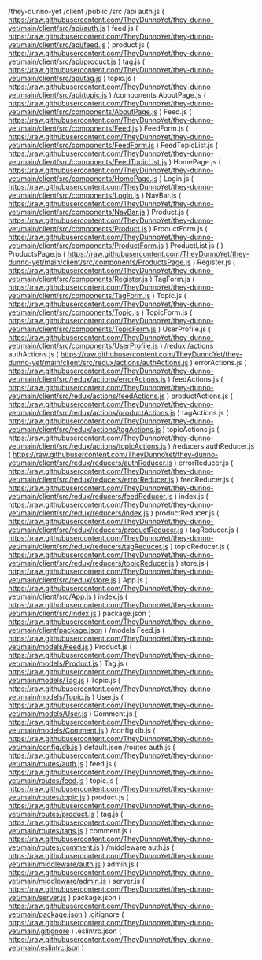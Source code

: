 /they-dunno-yet
    /client
        /public
        /src
            /api
                auth.js ( https://raw.githubusercontent.com/TheyDunnoYet/they-dunno-yet/main/client/src/api/auth.js )
                feed.js ( https://raw.githubusercontent.com/TheyDunnoYet/they-dunno-yet/main/client/src/api/feed.js )
                product.js ( https://raw.githubusercontent.com/TheyDunnoYet/they-dunno-yet/main/client/src/api/product.js )
                tag.js ( https://raw.githubusercontent.com/TheyDunnoYet/they-dunno-yet/main/client/src/api/tag.js )
                topic.js ( https://raw.githubusercontent.com/TheyDunnoYet/they-dunno-yet/main/client/src/api/topic.js )
            /components
                AboutPage.js ( https://raw.githubusercontent.com/TheyDunnoYet/they-dunno-yet/main/client/src/components/AboutPage.js )
                Feed.js ( https://raw.githubusercontent.com/TheyDunnoYet/they-dunno-yet/main/client/src/components/Feed.js )
                FeedForm.js ( https://raw.githubusercontent.com/TheyDunnoYet/they-dunno-yet/main/client/src/components/FeedForm.js )
                FeedTopicList.js ( https://raw.githubusercontent.com/TheyDunnoYet/they-dunno-yet/main/client/src/components/FeedTopicList.js )
                HomePage.js ( https://raw.githubusercontent.com/TheyDunnoYet/they-dunno-yet/main/client/src/components/HomePage.js )
                Login.js ( https://raw.githubusercontent.com/TheyDunnoYet/they-dunno-yet/main/client/src/components/Login.js )
                NavBar.js ( https://raw.githubusercontent.com/TheyDunnoYet/they-dunno-yet/main/client/src/components/NavBar.js )
                Product.js ( https://raw.githubusercontent.com/TheyDunnoYet/they-dunno-yet/main/client/src/components/Product.js )
                ProductForm.js ( https://raw.githubusercontent.com/TheyDunnoYet/they-dunno-yet/main/client/src/components/ProductForm.js )
                ProductList.js (  )
                ProductsPage.js ( https://raw.githubusercontent.com/TheyDunnoYet/they-dunno-yet/main/client/src/components/ProductsPage.js )
                Register.js ( https://raw.githubusercontent.com/TheyDunnoYet/they-dunno-yet/main/client/src/components/Register.js )
                TagForm.js ( https://raw.githubusercontent.com/TheyDunnoYet/they-dunno-yet/main/client/src/components/TagForm.js )
                Topic.js ( https://raw.githubusercontent.com/TheyDunnoYet/they-dunno-yet/main/client/src/components/Topic.js )
                TopicForm.js ( https://raw.githubusercontent.com/TheyDunnoYet/they-dunno-yet/main/client/src/components/TopicForm.js )
                UserProfile.js ( https://raw.githubusercontent.com/TheyDunnoYet/they-dunno-yet/main/client/src/components/UserProfile.js )
            /redux
                /actions
                    authActions.js ( https://raw.githubusercontent.com/TheyDunnoYet/they-dunno-yet/main/client/src/redux/actions/authActions.js )
                    errorActions.js ( https://raw.githubusercontent.com/TheyDunnoYet/they-dunno-yet/main/client/src/redux/actions/errorActions.js )
                    feedActions.js ( https://raw.githubusercontent.com/TheyDunnoYet/they-dunno-yet/main/client/src/redux/actions/feedActions.js )
                    productActions.js ( https://raw.githubusercontent.com/TheyDunnoYet/they-dunno-yet/main/client/src/redux/actions/productActions.js )
                    tagActions.js ( https://raw.githubusercontent.com/TheyDunnoYet/they-dunno-yet/main/client/src/redux/actions/tagActions.js )
                    topicActions.js ( https://raw.githubusercontent.com/TheyDunnoYet/they-dunno-yet/main/client/src/redux/actions/topicActions.js )
                /reducers
                    authReducer.js ( https://raw.githubusercontent.com/TheyDunnoYet/they-dunno-yet/main/client/src/redux/reducers/authReducer.js )
                    errorReducer.js ( https://raw.githubusercontent.com/TheyDunnoYet/they-dunno-yet/main/client/src/redux/reducers/errorReducer.js )
                    feedReducer.js ( https://raw.githubusercontent.com/TheyDunnoYet/they-dunno-yet/main/client/src/redux/reducers/feedReducer.js )
                    index.js ( https://raw.githubusercontent.com/TheyDunnoYet/they-dunno-yet/main/client/src/redux/reducers/index.js )
                    productReducer.js ( https://raw.githubusercontent.com/TheyDunnoYet/they-dunno-yet/main/client/src/redux/reducers/productReducer.js )
                    tagReducer.js ( https://raw.githubusercontent.com/TheyDunnoYet/they-dunno-yet/main/client/src/redux/reducers/tagReducer.js )
                    topicReducer.js ( https://raw.githubusercontent.com/TheyDunnoYet/they-dunno-yet/main/client/src/redux/reducers/topicReducer.js )
                store.js ( https://raw.githubusercontent.com/TheyDunnoYet/they-dunno-yet/main/client/src/redux/store.js )
            App.js ( https://raw.githubusercontent.com/TheyDunnoYet/they-dunno-yet/main/client/src/App.js )
            index.js ( https://raw.githubusercontent.com/TheyDunnoYet/they-dunno-yet/main/client/src/index.js )
        package.json ( https://raw.githubusercontent.com/TheyDunnoYet/they-dunno-yet/main/client/package.json )
    /models
        Feed.js ( https://raw.githubusercontent.com/TheyDunnoYet/they-dunno-yet/main/models/Feed.js )
        Product.js ( https://raw.githubusercontent.com/TheyDunnoYet/they-dunno-yet/main/models/Product.js )
        Tag.js ( https://raw.githubusercontent.com/TheyDunnoYet/they-dunno-yet/main/models/Tag.js )
        Topic.js ( https://raw.githubusercontent.com/TheyDunnoYet/they-dunno-yet/main/models/Topic.js )
        User.js ( https://raw.githubusercontent.com/TheyDunnoYet/they-dunno-yet/main/models/User.js )
        Comment.js ( https://raw.githubusercontent.com/TheyDunnoYet/they-dunno-yet/main/models/Comment.js )
    /config
        db.js ( https://raw.githubusercontent.com/TheyDunnoYet/they-dunno-yet/main/config/db.js )
        default.json
    /routes
        auth.js ( https://raw.githubusercontent.com/TheyDunnoYet/they-dunno-yet/main/routes/auth.js )
        feed.js ( https://raw.githubusercontent.com/TheyDunnoYet/they-dunno-yet/main/routes/feed.js )
        topic.js ( https://raw.githubusercontent.com/TheyDunnoYet/they-dunno-yet/main/routes/topic.js )
        product.js ( https://raw.githubusercontent.com/TheyDunnoYet/they-dunno-yet/main/routes/product.js )
        tag.js ( https://raw.githubusercontent.com/TheyDunnoYet/they-dunno-yet/main/routes/tags.js )
        comment.js ( https://raw.githubusercontent.com/TheyDunnoYet/they-dunno-yet/main/routes/comment.js )
    /middleware
        auth.js ( https://raw.githubusercontent.com/TheyDunnoYet/they-dunno-yet/main/middleware/auth.js )
        admin.js ( https://raw.githubusercontent.com/TheyDunnoYet/they-dunno-yet/main/middleware/admin.js )
    server.js ( https://raw.githubusercontent.com/TheyDunnoYet/they-dunno-yet/main/server.js )
    package.json ( https://raw.githubusercontent.com/TheyDunnoYet/they-dunno-yet/main/package.json )
    .gitignore ( https://raw.githubusercontent.com/TheyDunnoYet/they-dunno-yet/main/.gitignore )
    .eslintrc.json ( https://raw.githubusercontent.com/TheyDunnoYet/they-dunno-yet/main/.eslintrc.json )
